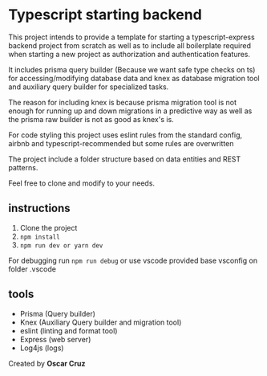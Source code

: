 # Typescript starting backend

This project intends to provide a template for starting a typescript-express backend project from scratch as well as to include all boilerplate required when starting a new project as authorization and authentication features.

It includes prisma query builder (Because we want safe type checks on ts) for accessing/modifying database data and knex as database migration tool and auxiliary query builder for specialized tasks.

The reason for including knex is because prisma migration tool is not enough for running up and down migrations in a predictive way as well as the prisma raw builder is not as good as knex's is.

For code styling this project uses eslint rules from the standard config, airbnb and typescript-recommended but some rules are overwritten

The project include a folder structure based on data entities and REST patterns.

Feel free to clone and modify to your needs.

## instructions

1. Clone the project
2. `npm install`
3. `npm run dev or yarn dev`

For debugging run `npm run debug` or use vscode provided base vsconfig on folder .vscode


## tools

- Prisma (Query builder)
- Knex (Auxiliary Query builder and migration tool)
- eslint (linting and format tool)
- Express (web server)
- Log4js (logs)

Created by **Oscar Cruz**